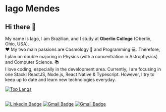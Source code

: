 # Iago Mendes

## Hi there 👋
My name is Iago, I am Brazilian, and I study at **Oberlin College** (Oberlin, Ohio, USA).
<br /> :heart: My two main passions are Cosmology :telescope: and Programming :computer:. Therefore, I plan on double majoring in Physics (with a concentration in Astrophysics) and Computer Science. :books:
<br /> I love coding, especially in the development area. Currently, I am focusing in one Stack: ReactJS, Node.js, React Native & Typescript. However, I try to keep up to date and learn new technologies everyday.

[![Top Langs](https://github-readme-stats.vercel.app/api/top-langs/?username=iago-mendes)](https://github.com/iago-mendes)

 <br/> [![Linkedin Badge](https://img.shields.io/badge/-IagoMendes-blue?style=flat-square&logo=Linkedin&logoColor=white&link=https://www.linkedin.com/in/iago-mendes-21a2361a2/)](https://www.linkedin.com/in/iago-mendes-21a2361a2/) 
 [![Gmail Badge](https://img.shields.io/badge/-iagobrazmendes@gmail.com-c14438?style=flat-square&logo=Gmail&logoColor=white&link=mailto:iagobrazmendes@gmail.com)](mailto:iagobrazmendes@gmail.com)
 [![Gmail Badge](https://img.shields.io/badge/-Iago.Braz.Mendes@oberlin.edu-c14438?style=flat-square&logo=Gmail&logoColor=white&link=mailto:Iago.Braz.Mendes@oberlin.edu)](mailto:Iago.Braz.Mendes@oberlin.edu)
